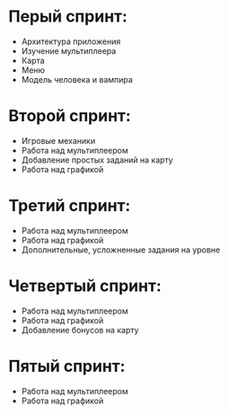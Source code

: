 # Перый спринт:
* Архитектура приложения
* Изучение мультиплеера
* Карта
* Меню
* Модель человека и вампира

# Второй спринт:
* Игровые механики
* Работа над мультиплеером
* Добавление простых заданий на карту
* Работа над графикой

# Третий спринт:
* Работа над мультиплеером
* Работа над графикой
* Дополнительные, усложненные задания на уровне

# Четвертый спринт:
* Работа над мультиплеером
* Работа над графикой
* Добавление бонусов на карту


# Пятый спринт:
* Работа над мультиплеером
* Работа над графикой
